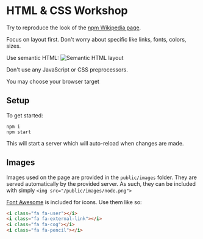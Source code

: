 # HTML & CSS Workshop
Try to reproduce the look of the [npm Wikipedia page](https://en.wikipedia.org/wiki/Npm_\(software\)).

Focus on layout first. Don't worry about specific like links, fonts, colors, sizes.

Use semantic HTML:
![Semantic HTML layout](http://media02.hongkiat.com/html-5-semantics/document-outline-example.jpg)

Don't use any JavaScript or CSS preprocessors.

You may choose your browser target

## Setup
To get started:
```
npm i
npm start
```
This will start a server which will auto-reload when changes are made.

## Images
Images used on the page are provided in the `public/images` folder. They are served automatically by the provided server. As such, they can be included with simply `<img src="/public/images/node.png">`

[Font Awesome](http://fontawesome.io/) is included for icons. Use them like so:
```html
<i class="fa fa-user"></i>
<i class="fa fa-external-link"></i>
<i class="fa fa-cog"></i>
<i class="fa fa-pencil"></i>
```
